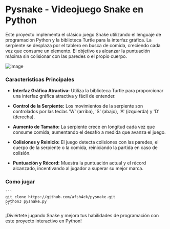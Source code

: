 # Pysnake - Videojuego Snake en Python

Este proyecto implementa el clásico juego Snake utilizando el lenguaje de programación Python y la biblioteca Turtle para la interfaz gráfica. La serpiente se desplaza por el tablero en busca de comida, creciendo cada vez que consume un elemento. El objetivo es alcanzar la puntuación máxima sin colisionar con las paredes o el propio cuerpo.

![image](https://github.com/afsh4ck/pysnake/assets/132138425/dc88e1f9-bd52-4f69-b857-1365bb187b4a)

### Características Principales

- **Interfaz Gráfica Atractiva:** Utiliza la biblioteca Turtle para proporcionar una interfaz gráfica atractiva y fácil de entender.

- **Control de la Serpiente:** Los movimientos de la serpiente son controlados por las teclas 'W' (arriba), 'S' (abajo), 'A' (izquierda) y 'D' (derecha).

- **Aumento de Tamaño:** La serpiente crece en longitud cada vez que consume comida, aumentando el desafío a medida que avanza el juego.

- **Colisiones y Reinicio:** El juego detecta colisiones con las paredes, el cuerpo de la serpiente o la comida, reiniciando la partida en caso de colisión.

- **Puntuación y Récord:** Muestra la puntuación actual y el récord alcanzado, incentivando al jugador a superar su mejor marca.

### Como jugar

    ```
    git clone https://github.com/afsh4ck/pysnake.git
    python3 pysnake.py
    ```

¡Diviértete jugando Snake y mejora tus habilidades de programación con este proyecto interactivo en Python!
